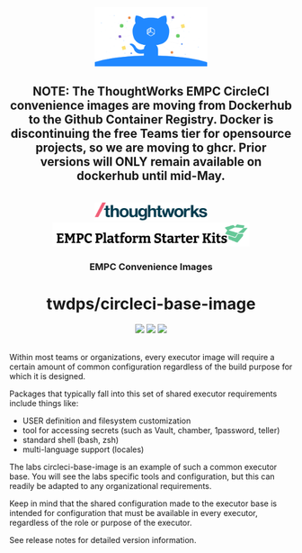 <div align="center">
	<p>
  	<img alt="ghcr Logo" src="https://raw.githubusercontent.com/ThoughtWorks-DPS/static/master/ghcr.png" width=200 />
		<h2>NOTE: The ThoughtWorks EMPC CircleCI convenience images are moving from Dockerhub to the Github Container Registry. Docker is discontinuing the free Teams tier for opensource projects, so we are moving to ghcr. Prior versions will ONLY remain available on dockerhub until mid-May.</h2>
		<br />
		<img alt="Thoughtworks Logo" src="https://raw.githubusercontent.com/ThoughtWorks-DPS/static/master/thoughtworks_flamingo_wave.png?sanitize=true" width=200 />
    <br />
		<img alt="DPS Title" src="https://raw.githubusercontent.com/ThoughtWorks-DPS/static/master/EMPCPlatformStarterKitsImage.png" width=350/>
	</p>
  <h3>EMPC Convenience Images</h3>
  <h1>twdps/circleci-base-image</h1>
  <a href="https://app.circleci.com/pipelines/github/ThoughtWorks-DPS/circleci-base-image"><img src="https://circleci.com/gh/ThoughtWorks-DPS/circleci-base-image.svg?style=shield"></a> <a href="https://opensource.org/licenses/MIT"><img src="https://img.shields.io/github/license/ThoughtWorks-DPS/circleci-base-image"></a> <a href="https://keybase.io/twdps"><img src="https://img.shields.io/keybase/pgp/twdps?label=keybase&logo=keybase"></a>
</div>
<br />

Within most teams or organizations, every executor image will require a certain amount of common configuration regardless of the build purpose for which it is designed.  

Packages that typically fall into this set of shared executor requirements include things like:  
- USER definition and filesystem customization  
- tool for accessing secrets (such as Vault, chamber, 1password, teller)  
- standard shell (bash, zsh)  
- multi-language support (locales)  

The labs circleci-base-image is an example of such a common executor base. You will see the labs specific tools and configuration, but this can readily be adapted to any organizational requirements.  

Keep in mind that the shared configuration made to the executor base is intended for configuration that must be available in every executor, regardless of the role or purpose of the executor.  

See release notes for detailed version information.  
